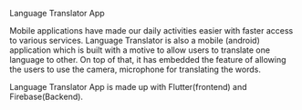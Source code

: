 Language Translator App

Mobile applications have made our daily activities easier with faster access to various services. Language Translator is also a mobile (android) application which is built with a motive to allow users to translate one language to other. On top of that, it has embedded the feature of allowing the users to use the camera, microphone for translating the words.

Language Translator App is made up with Flutter(frontend) and Firebase(Backend).
